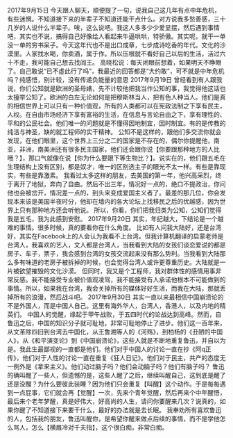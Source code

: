 2017年9月15日
今天跟人聊天，顺便提了一句，说我自己这几年有点中年危机，有些迷惘。不知道接下来的半辈子不知道还能干点什么。对方说我多愁善感，三十几岁的人说什么半辈子。唉，这么说吧。我这人多多少少爱显摆，然后遇到事情吧，其实也不说，搞得自己好像给人看起来牛逼哄哄，特骄傲。其实呢，就干一单没一单的穷书呆子。今天这年代也不是出口成章，七步成诗吃香的年代。文化的沙漠里。人家找水喝，你卖酒，属于作。所以压根就不看好自己以后的生活，活过六十不走，我可能自己想去找阎王。
高晓松说：每天闭眼前想着，如果明天不睁眼了。自己敢说“已不虚此行了吗”，我最近的回答都是“大约敢”，可不就是中年危机吗？纯感悟，别计较，没有传递负能量的意思
2017年9月19日
曾经看到有人跟我说，你们公知就是欧洲的圣母婊，先不计较他把我当作公知的事，我觉得他这话也太擡举公知了。欧洲的白左无论如何是把穆斯林当人，把有色人种当人。他们是真的相信世界上可以只有一种价值观，所有的人类都可以在宪政法制之下享有民主，人权。在自由市场经济下享有富裕的生活，在信息与言论自由之下，享有理性的、平和的公民社会。他们唯一的问题就是不懂得因地制宜，因时制宜。有的是传教的纯洁与神圣，缺的就工程师的实干精神。
公知不是这样的，跟他们多交流你就会发现，在他们眼里，这个世界上三分之二的国家是不存在的，偶尔你提醒他，南亚，非洲，南美洲还有很多民主国家，他们还会跟你说【你要跟那种地方的人比哦？】，那口气就像在说【你为什么要跟下等生物比？】。说实在的，他们跟五毛在生理结构上没有区别，都是奴才，唯一的区别选主子的眼光不太一样。有些是靠现实，有些是靠激素。
我看过太多这样的朋友，去美国的第一年，他兴高采烈，终于离开了地狱，奔向了自由。然后不出三年，情况好一点的，绝口不提政治，你问他也会被岔开，情况差一点的，到头来变成爱国主义者了。最差的那几位，你会发现本来该是美国半夜时分，他却在墙内的各大论坛上找移民之后的优越感，因为世界上只有那种地方还会听他说。
所以，你看，你们把我归类为公知，公知们觉得我是五毛，我为此感到安慰。
2017年9月20日
其实，年纪越大，下结论是一个越难的事情。很多时候，真的要看你在什么角度。
比如有人问我大陆好，还是台湾好，其实在Facebook上的人会认为我看不上台湾。但我计算机翻译的启蒙老师是台湾人，我喜欢的艺人，文人都是台湾人，当我看到大陆的女孩们谈恋爱说的都是房子、车子，票子，我会感到台湾的女孩交流起来没有那么势利。当我看到大陆那么多有味道的老房子被拆掉的时候，也会觉得台湾人或许更尊重历史。大陆就是一片被欲望摧毁的文化沙漠。
但同时，我又是个工程师，我对群体性的感情用事非常反感。我不能接受专业被价值观凌驾，我不能接受有人承诺他根本不可能做到的事情。所以，如果我在台湾，我会关掉所有的媒体好好生活，而我在大陆，那就丢掉所有的浪漫，然后战斗吧。
2017年9月30日
其实一直以来最相信中国崩溃论的不是外国人，而是中国人自己。这里有海外华人，台湾人，香港人，以及内地的精英们。
中国人的觉醒，缘起于甲午战败，于五四时代的论战达到高峰。然而，自鲁迅之后，中国的知识分子就可耻地，非常可耻地停止了进步。他们这一百年来，从文革除四旧到台湾去中国化，从王鲁湘等人的《河殇》，到柏杨的《丑陋的中国人》，从《和平演变论》到《中国崩溃论》，这些人就是不断地重复鲁迅，并自以为是。我此生最鄙视的一直都是他们。他们对于中国人的讨论一直在抄《阿q正传》，他们对于人性的讨论一直在重复《狂人日记》。他们对于民主，共产的态度无一例外是《拿来主义》。他们动过脑子吗？他们会动脑子吗？他们有脑子吗？
鲁迅的确叫醒了一些人，但遗憾的是，这些人醒了之后，继续叫醒自己，这到底是醒了还是没醒？为什么要彼此装睡？因为他们只会重复【叫醒】这个动作。于是每每遇到一点屁事，它们就会再【觉醒】一次，先来个青年觉醒，然后再来个中年醒悟，最后来个老年梦醒，真是好伟大，好高尚的人生，请问你要醒来几次？说真的，如果你醒了不知道接下来要干什么，最好的办法就是去长眠。
我奉劝所有喜欢鲁迅的人，包括我的朋友，鲁迅叫醒你，是希望你醒来做点后续的事情，而不是学他怎么骂人，怎么【横眉冷对千夫指】，这个很白痴，非常白痴。